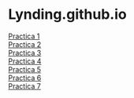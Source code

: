 # Lynding.github.io
<a href="https://Lynding.github.io/Practica1.html">Practica 1</a><br>
<a href="https://Lynding.github.io/Practica2.html">Practica 2</a><br>
<a href="https://Lynding.github.io/Practica3.html">Practica 3</a><br>
<a href="https://Lynding.github.io/Practica4.html">Practica 4</a><br>
<a href="https://Lynding.github.io/Practica5.html">Practica 5</a><br>
<a href="https://Lynding.github.io/Practica6.html">Practica 6</a><br>
<a href="https://Lynding.github.io/Practica7.html">Practica 7</a><br>
